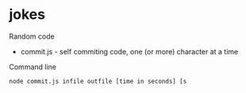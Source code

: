 # jokes
Random code
* commit.js - self commiting code, one (or more) character at a time

Command line  

```
node commit.js infile outfile [time in seconds] [s